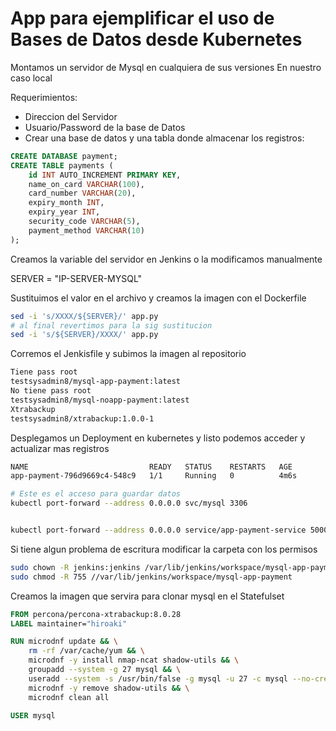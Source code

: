 # App para ejemplificar el uso de Bases de Datos desde Kubernetes

Montamos un servidor de Mysql en cualquiera de sus versiones
En nuestro caso local

Requerimientos:

- Direccion del Servidor
- Usuario/Password de la base de Datos
- Crear una base de datos y una tabla donde almacenar los registros:

~~~sql
CREATE DATABASE payment;
CREATE TABLE payments (
    id INT AUTO_INCREMENT PRIMARY KEY,
    name_on_card VARCHAR(100),
    card_number VARCHAR(20),
    expiry_month INT,
    expiry_year INT,
    security_code VARCHAR(5),
    payment_method VARCHAR(10)
);
~~~

Creamos la variable del servidor en Jenkins o la modificamos manualmente

SERVER = "IP-SERVER-MYSQL"

Sustituimos el valor en el archivo y creamos la imagen con el Dockerfile

~~~sh
sed -i 's/XXXX/${SERVER}/' app.py
# al final revertimos para la sig sustitucion
sed -i 's/${SERVER}/XXXX/' app.py
~~~

Corremos el Jenkisfile y subimos la imagen al repositorio

~~~txt
Tiene pass root
testsysadmin8/mysql-app-payment:latest
No tiene pass root
testsysadmin8/mysql-noapp-payment:latest
Xtrabackup
testsysadmin8/xtrabackup:1.0.0-1
~~~

Desplegamos un Deployment en kubernetes y listo podemos acceder y actualizar mas registros

~~~txt
NAME                           READY   STATUS    RESTARTS   AGE
app-payment-796d9669c4-548c9   1/1     Running   0          4m6s
~~~

~~~sh
# Este es el acceso para guardar datos
kubectl port-forward --address 0.0.0.0 svc/mysql 3306


kubectl port-forward --address 0.0.0.0 service/app-payment-service 5000:80
~~~

Si tiene algun problema de escritura modificar la carpeta con los permisos

~~~sh
sudo chown -R jenkins:jenkins /var/lib/jenkins/workspace/mysql-app-payment
sudo chmod -R 755 //var/lib/jenkins/workspace/mysql-app-payment
~~~

Creamos la imagen que servira para clonar mysql en el Statefulset

~~~Dockerfile
FROM percona/percona-xtrabackup:8.0.28
LABEL maintainer="hiroaki"

RUN microdnf update && \
    rm -rf /var/cache/yum && \
    microdnf -y install nmap-ncat shadow-utils && \
    groupadd --system -g 27 mysql && \
    useradd --system -s /usr/bin/false -g mysql -u 27 -c mysql --no-create-home --home-dir /nonexistent mysql && \
    microdnf -y remove shadow-utils && \
    microdnf clean all

USER mysql
~~~

